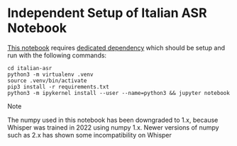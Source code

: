 Independent Setup of Italian ASR Notebook
=========================================

[This notebook](./Italian%20ASR.ipynb) requires [dedicated dependency](./requirements.txt) which should be setup and run
with the following commands:

```cnosole
cd italian-asr
python3 -m virtualenv .venv
source .venv/bin/activate
pip3 install -r requirements.txt
python3 -m ipykernel install --user --name=python3 && jupyter notebook
```

> [!NOTE]
> 
> The numpy used in this notebook has been downgraded to 1.x, because Whisper was trained in 2022 using numpy 1.x. Newer
> versions of numpy such as 2.x has shown some incompatibility on Whisper
